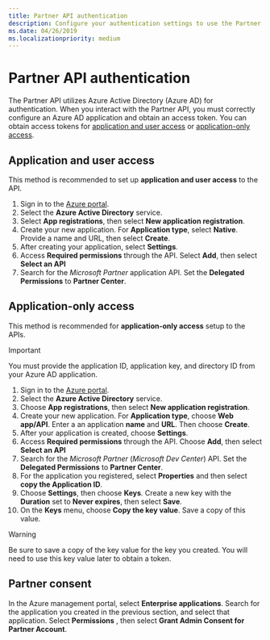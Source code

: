 ```yaml
---
title: Partner API authentication
description: Configure your authentication settings to use the Partner API, which uses Azure AD for authentication.
ms.date: 04/26/2019
ms.localizationpriority: medium
---
```


# Partner API authentication

The Partner API utilizes Azure Active Directory (Azure AD) for authentication. When you interact with the Partner API, you must correctly configure an Azure AD application and obtain an access token. You can obtain access tokens for [application and user access](#application-and-user-access) or [application-only access](#application-only-access).

## Application and user access

This method is recommended to set up **application and user access** to the API. 

1. Sign in to the [Azure portal](https://portal.azure.com/).
2. Select the **Azure Active Directory** service.
3. Select **App registrations**, then select **New application registration**.
4. Create your new application. For **Application type**, select **Native**. Provide a name and URL, then select **Create**.
5. After creating your application, select **Settings**.
6. Access **Required permissions** through the API. Select **Add**, then select **Select an API**
7. Search for the *Microsoft Partner* application API. Set the **Delegated Permissions** to **Partner Center**.

## Application-only access

This method is recommended for **application-only access** setup to the APIs.

> [!IMPORTANT]
> You must provide the application ID, application key, and directory ID from your Azure AD application.

1. Sign in to the [Azure portal](https://portal.azure.com/).
2. Select the **Azure Active Directory** service.
3. Choose **App registrations**, then select **New application registration**.
4. Create your new application. For **Application type**, choose **Web app/API**. Enter a an application **name** and **URL**. Then choose **Create**.
5. After your application is created, choose **Settings**.
6. Access **Required permissions** through the API. Choose **Add**, then select **Select an API**
7. Search for the *Microsoft Partner* (*Microsoft Dev Center*) API. Set the **Delegated Permissions** to **Partner Center**.
8. For the application you registered, select **Properties** and then select **copy the Application ID**.
9. Choose **Settings**, then choose **Keys**. Create a new key with the **Duration** set to **Never expires**, then select **Save**.
10. On the **Keys** menu, choose **Copy the key value**. Save a copy of this value.

> [!WARNING]
> Be sure to save a copy of the key value for the key you created. You will need to use this key value later to obtain a token.

## Partner consent

In the Azure management portal, select **Enterprise applications**. Search for the application you created in the previous section, and select that application. Select **Permissions** , then select **Grant Admin Consent for Partner Account**.